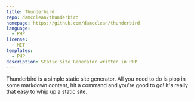 ```yaml
---
title: Thunderbird
repo: damcclean/thunderbird
homepage: https://github.com/damcclean/thunderbird
language:
  - PHP
license:
  - MIT
templates:
  - PHP
description: Static Site Generator written in PHP
---
```


Thunderbird is a simple static site generator. All you need to do is plop in some markdown content, hit a command and you're good to go! It's really that easy to whip up a static site.

